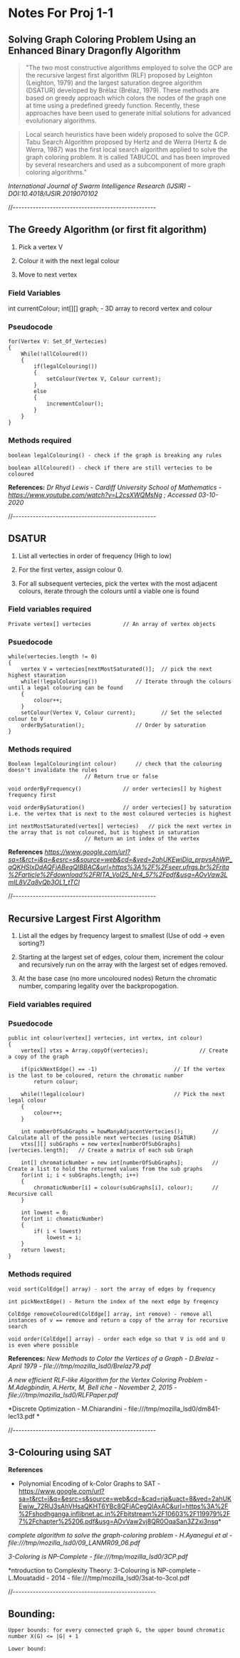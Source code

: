 # Notes For Proj 1-1

## Solving Graph Coloring Problem Using an Enhanced Binary Dragonfly Algorithm

>"The two most constructive algorithms employed to solve the GCP are the recursive largest first algorithm (RLF) proposed by Leighton (Leighton, 1979) and the largest saturation degree algorithm (DSATUR) developed by Brélaz (Brélaz, 1979). These methods are based on greedy approach which colors the nodes of the graph one at time using a predefined greedy function. Recently, these approaches have been used to generate initial solutions for advanced evolutionary algorithms.

>Local search heuristics have been widely proposed to solve the GCP. Tabu Search Algorithm proposed by Hertz and de Werra (Hertz & de Werra, 1987) was the first local search algorithm applied to solve the graph coloring problem. It is called TABUCOL and has been improved by several researchers and used as a subcomponent of more graph coloring algorithms."

*International Journal of Swarm Intelligence Research (IJSIR) - DOI:10.4018/IJSIR.2019070102*

//--------------------------------------------------

## The Greedy Algorithm (or first fit algorithm)

1. Pick a vertex V

2. Colour it with the next legal colour

3. Move to next vertex

### Field Variables

int currentColour;
int[][] graph; - 3D array to record vertex and colour

### Pseudocode

	for(Vertex V: Set_Of_Vertecies)
	{
		While(!allColoured())
		{
			if(legalColouring())		
			{
				setColour(Vertex V, Colour current);
			}		
			else
			{
				incrementColour();
			}
		}
	}
	
### Methods required

	boolean legalColouring() - check if the graph is breaking any rules
	
	boolean allColoured() - check if there are still vertecies to be coloured

 **References:**
 *Dr Rhyd Lewis - Cardiff University School of Mathematics - https://www.youtube.com/watch?v=L2csXWQMsNg ; Accessed 03-10-2020*

//--------------------------------------------------

## DSATUR

1. List all vertecties in order of frequency (High to low)

2. For the first vertex, assign colour 0.

3. For all subsequent vertecies, pick the vertex with the most adjacent colours, iterate through the colours until a viable one is found
	
### Field variables required
	
	Private vertex[] vertecies			// An array of vertex objects 
	
	
### Psuedocode

	while(vertecies.length != 0)
	{
		vertex V = vertecies[nextMostSaturated()]; 	// pick the next highest stauration	
		while(!legalColouring())			// Iterate through the colours until a legal colouring can be found
		{
			colour++;
		}
		setColour(Vertex V, Colour current);		// Set the selected colour to V
		orderBySaturation();				// Order by saturation 
	}


### Methods required

	Boolean legalColouring(int colour)		// check that the colouring doesn't invalidate the rules	
							// Return true or false

	void orderByFrequency()				// order vertecies[] by highest frequency first

	void orderBySaturation()			// order vertecies[] by saturation i.e. the vertex that is next to the most coloured vertecies is highest

	int nextMostSaturated(vertex[] vertecies)	// pick the next vertex in the array that is not coloured, but is highest in saturation
							// Return an int index of the vertex

**References**
*https://www.google.com/url?sa=t&rct=j&q=&esrc=s&source=web&cd=&ved=2ahUKEwiDia_prpvsAhWP_aQKHSIxDdAQFjABegQIBBAC&url=https%3A%2F%2Fseer.ufrgs.br%2Frita%2Farticle%2Fdownload%2FRITA_Vol25_Nr4_57%2Fpdf&usg=AOvVaw3LmIL8VZa8vQb3OL1_tTCl*

//--------------------------------------------------

## Recursive Largest First Algorithm

1. List all the edges by frequency largest to smallest (Use of odd -> even sorting?)

2. Starting at the largest set of edges, colour them, increment the colour and recursively run on the array with the largest set of edges removed.

3. At the base case (no more uncoloured nodes) Return the chromatic number, comparing legality over the backpropogation.

### Field variables required

### Psuedocode

	public int colour(vertex[] vertecies, int vertex, int colour)
	{
		vertex[] vtxs = Array.copyOf(vertecies);				// Create a copy of the graph
		
		if(pickNextEdge() == -1)						// If the vertex is the last to be coloured, return the chromatic number
			return colour;
		
		while(!legal(colour)							// Pick the next legal colour
		{
			colour++;
		}
		
		int numberOfSubGraphs = howManyAdjacentVertecies();			// Calculate all of the possible next vertecies (using DSATUR)
		vtxs[][] subGraphs = new vertex[numberOfSubGraphs][vertecies.length];	// Create a matrix of each sub Graph
	
		int[] chromaticNumber = new int[numberOfSubGraphs];			// Create a list to hold the returned values from the sub graphs
		for(int i; i < subGraphs.length; i++)
		{
			chromaticNumber[i] = colour(subGraphs[i], colour);		// Recursive call
		}
		
		int lowest = 0;
		for(int i: chomaticNumber)
		{
			if( i < lowest)
				lowest = i;
		}
		return lowest;
	}

### Methods required

	void sort(ColEdge[] array) - sort the array of edges by frequency
	
	int pickNextEdge() - Return the index of the next edge by freqency
	
	ColEdge removeColoured(ColEdge[] array, int remove) - remove all instances of v == remove and return a copy of the array for recursive search
	
	void order(ColEdge[] array) - order each edge so that V is odd and U is even where possible

**References:**
*New Methods to Color the Vertices of a Graph - D.Brelaz - April 1979 - file:///tmp/mozilla_lsd0/Brelaz79.pdf*

*A new efficient RLF-like Algorithm for the Vertex Coloring Problem - M.Adegbindin, A.Hertx, M, Bell ̈ıche - November 2, 2015  - file:///tmp/mozilla_lsd0/RLFPaper.pdf*

*Discrete Optimization - M.Chiarandini - file:///tmp/mozilla_lsd0/dm841-lec13.pdf *

//--------------------------------------------------

## 3-Colouring using SAT



**References**

* Polynomial Encoding of k-Color Graphs to SAT - https://www.google.com/url?sa=t&rct=j&q=&esrc=s&source=web&cd=&cad=rja&uact=8&ved=2ahUKEwiw_72RlJ3sAhVHsaQKHT6YBc8QFjACegQIAxAC&url=https%3A%2F%2Fshodhganga.inflibnet.ac.in%2Fbitstream%2F10603%2F119979%2F7%2Fchapter%25206.pdf&usg=AOvVaw2vj8QR0OqaSan3Z2xi3nsq*

*complete algorithm to solve the graph-coloring problem - H.Ayanegui et al -  file:///tmp/mozilla_lsd0/09_LANMR09_06.pdf*

*3-Coloring is NP-Complete - file:///tmp/mozilla_lsd0/3CP.pdf*

*ntroduction to Complexity Theory: 3-Colouring is NP-complete - L.Mouatadid - 2014 - file:///tmp/mozilla_lsd0/3sat-to-3col.pdf

//--------------------------------------------------

## Bounding:

	Upper bounds: for every connected graph G, the upper bound chromatic number X(G) <= |G| + 1

	Lower bound: 




